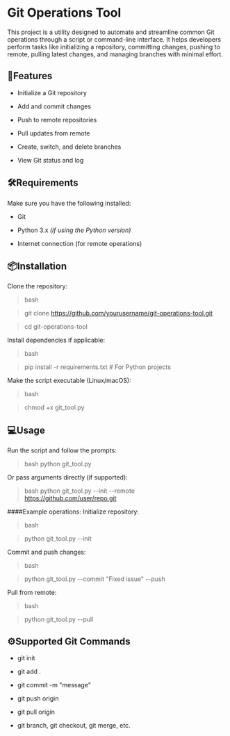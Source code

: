 # Git Operations Tool

This project is a utility designed to automate and streamline common Git operations through a script or command-line interface. It helps developers perform tasks like initializing a repository, committing changes, pushing to remote, pulling latest changes, and managing branches with minimal effort.


## 🚀Features
- Initialize a Git repository

- Add and commit changes

- Push to remote repositories

- Pull updates from remote

- Create, switch, and delete branches

- View Git status and log

## 🛠️Requirements
Make sure you have the following installed:

- Git

- Python 3.x _(if using the Python version)_

- Internet connection (for remote operations)

## 📦Installation
Clone the repository:

> bash

> git clone https://github.com/yourusername/git-operations-tool.git

>cd git-operations-tool

Install dependencies if applicable:

> bash

> pip install -r requirements.txt  # For Python projects

Make the script executable (Linux/macOS):

> bash

> chmod +x git_tool.py

## 💻Usage
Run the script and follow the prompts:

>bash
>python git_tool.py

Or pass arguments directly (if supported):

>bash
>python git_tool.py --init --remote https://github.com/user/repo.git

####Example operations:
Initialize repository:

>bash

>python git_tool.py --init

Commit and push changes:

>bash

>python git_tool.py --commit "Fixed issue" --push

Pull from remote:

>bash

>python git_tool.py --pull

## ⚙️Supported Git Commands
- git init

- git add .

- git commit -m "message"

- git push origin <branch>

- git pull origin <branch>

- git branch, git checkout, git merge, etc.
